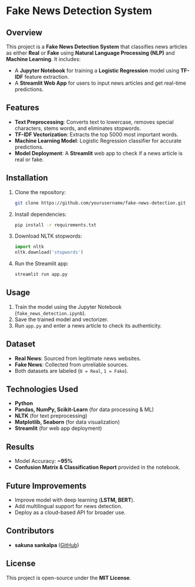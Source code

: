 # Fake News Detection System

## Overview
This project is a **Fake News Detection System** that classifies news articles as either **Real** or **Fake** using **Natural Language Processing (NLP)** and **Machine Learning**. It includes:
- A **Jupyter Notebook** for training a **Logistic Regression** model using **TF-IDF** feature extraction.
- A **Streamlit Web App** for users to input news articles and get real-time predictions.

## Features
- **Text Preprocessing**: Converts text to lowercase, removes special characters, stems words, and eliminates stopwords.
- **TF-IDF Vectorization**: Extracts the top 5000 most important words.
- **Machine Learning Model**: Logistic Regression classifier for accurate predictions.
- **Model Deployment**: A **Streamlit** web app to check if a news article is real or fake.

## Installation
1. Clone the repository:
   ```bash
   git clone https://github.com/yourusername/fake-news-detection.git
   ```
2. Install dependencies:
   ```bash
   pip install -r requirements.txt
   ```
3. Download NLTK stopwords:
   ```python
   import nltk
   nltk.download('stopwords')
   ```
4. Run the Streamlit app:
   ```bash
   streamlit run app.py
   ```

## Usage
1. Train the model using the Jupyter Notebook (`fake_news_detection.ipynb`).
2. Save the trained model and vectorizer.
3. Run `app.py` and enter a news article to check its authenticity.

## Dataset
- **Real News**: Sourced from legitimate news websites.
- **Fake News**: Collected from unreliable sources.
- Both datasets are labeled (`0 = Real`, `1 = Fake`).

## Technologies Used
- **Python**
- **Pandas, NumPy, Scikit-Learn** (for data processing & ML)
- **NLTK** (for text preprocessing)
- **Matplotlib, Seaborn** (for data visualization)
- **Streamlit** (for web app deployment)

## Results
- Model Accuracy: **~95%**
- **Confusion Matrix & Classification Report** provided in the notebook.

## Future Improvements
- Improve model with deep learning (**LSTM, BERT**).
- Add multilingual support for news detection.
- Deploy as a cloud-based API for broader use.

## Contributors
- **sakuna sankalpa** ([GitHub](https://github.com/sakuna47))

## License
This project is open-source under the **MIT License**.
